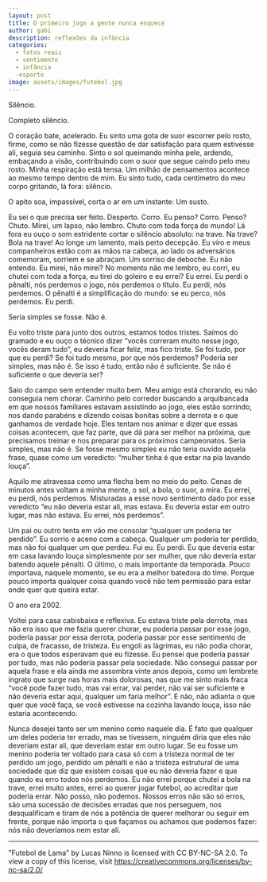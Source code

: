 ```yaml
---
layout: post
title: O primeiro jogo a gente nunca esquece
author: gabi
description: reflexões da infância 
categories:
  - fatos reais
  - sentimento
  - infância
  -esporte
image: assets/images/futebol.jpg
---
```


Silêncio.

Completo silêncio.

O coração bate, acelerado. Eu sinto uma gota de suor escorrer pelo rosto, firme, como se não fizesse questão de dar satisfação para quem estivesse ali, seguia seu caminho. Sinto o sol queimando minha pele, ardendo, embaçando a visão, contribuindo com o suor que segue caindo pelo meu rosto. Minha respiração está tensa. Um milhão de pensamentos acontece ao mesmo tempo dentro de mim. Eu sinto tudo, cada centímetro do meu corpo gritando, lá fora: silêncio.

O apito soa, impassível, corta o ar em um instante: Um susto.

Eu sei o que precisa ser feito. Desperto. Corro. Eu penso? Corro. Penso? Chuto. Mirei, um lapso, não lembro. Chuto com toda força do mundo! Lá fora eu ouço o som estridente cortar o silêncio absoluto: na trave. Na trave? Bola na trave!  Ao longe um lamento, mais perto decepção. Eu viro e meus companheiros estão com as mãos na cabeça, ao lado os adversários comemoram, sorriem e se abraçam. Um sorriso de deboche. Eu não entendo. Eu mirei, não mirei? No momento não me lembro, eu corri, eu chutei com toda a força, eu tirei do goleiro e eu errei? Eu errei. Eu perdi o pênalti, nós perdemos o jogo, nós perdemos o título. Eu perdi, nós perdemos. O pênalti é a simplificação do mundo: se eu perco, nós perdemos. Eu perdi.

Seria simples se fosse. Não é.

Eu volto triste para junto dos outros, estamos todos tristes. Saímos do gramado e eu ouço o técnico dizer “vocês correram muito nesse jogo, vocês deram tudo”, eu deveria ficar feliz, mas fico triste. Se foi tudo, por que eu perdi? Se foi tudo mesmo, por que nós perdemos? Poderia ser simples, mas não é. Se isso é tudo, então não é suficiente. Se não é suficiente o que deveria ser?

Saio do campo sem entender muito bem. Meu amigo está chorando, eu não conseguia nem chorar. Caminho pelo corredor buscando a arquibancada em que nossos familiares estavam assistindo ao jogo, eles estão sorrindo, nos dando parabéns e dizendo coisas bonitas sobre a derrota e o que ganhamos de verdade hoje. Eles tentam nos animar e dizer que essas coisas acontecem, que faz parte, que dá para ser melhor na próxima, que precisamos treinar e nos preparar para os próximos campeonatos. Seria simples, mas não é. Se fosse mesmo simples eu não teria ouvido aquela frase, quase como um veredicto: “mulher tinha é que estar na pia lavando louça”.

Aquilo me atravessa como uma flecha bem no meio do peito. Cenas de minutos antes voltam a minha mente, o sol, a bola, o suor, a mira. Eu errei, eu perdi, nós perdemos. Misturadas a esse novo sentimento dado por esse veredicto “eu não deveria estar ali, mas estava. Eu deveria estar em outro lugar, mas não estava. Eu errei, nós perdemos”.

Um pai ou outro tenta em vão me consolar “qualquer um poderia ter perdido”. Eu sorrio e aceno com a cabeça. Qualquer um poderia ter perdido, mas não foi qualquer um que perdeu. Fui eu. Eu perdi. Eu que deveria estar em casa lavando louça simplesmente por ser mulher, que não deveria estar batendo aquele pênalti. O último, o mais importante da temporada. Pouco importava, naquele momento, se eu era a melhor batedora do time. Porque pouco importa qualquer coisa quando você não tem permissão para estar onde quer que queira estar.
 
O ano era 2002.

Voltei para casa cabisbaixa e reflexiva. Eu estava triste pela derrota, mas não era isso que me fazia querer chorar, eu poderia passar por esse jogo, poderia passar por essa derrota, poderia passar por esse sentimento de culpa, de fracasso, de tristeza. Eu engoli as lágrimas, eu não podia chorar, era o que todos esperavam que eu fizesse. Eu pensei que poderia passar por tudo, mas não poderia passar pela sociedade. Não consegui passar por aquela frase e ela ainda me assombra vinte anos depois, como um lembrete ingrato que surge nas horas mais dolorosas, nas que me sinto mais fraca “você pode fazer tudo, mas vai errar, vai perder, não vai ser suficiente e não deveria estar aqui, qualquer um faria melhor”. E não, não adianta o que quer que você faça, se você estivesse na cozinha lavando louça, isso não estaria acontecendo.
  
Nunca desejei tanto ser um menino como naquele dia. É fato que qualquer um deles poderia ter errado, mas se tivessem, ninguém diria que eles não deveriam estar ali, que deveriam estar em outro lugar. Se eu fosse um menino poderia ter voltado para casa só com a tristeza normal de ter perdido um jogo, perdido um pênalti e não a tristeza estrutural de uma sociedade que diz que existem coisas que eu não deveria fazer e que quando eu erro todos nós perdemos. Eu não errei porque chutei a bola na trave, errei muito antes, errei ao querer jogar futebol, ao acreditar que poderia errar. Não posso, não podemos. Nossos erros não são só erros, são uma sucessão de decisões erradas que nos perseguem, nos desqualificam e tiram de nós a potência de querer melhorar ou seguir em frente, porque não importa o que façamos ou achamos que podemos fazer: nós não deveríamos nem estar ali.

---

"Futebol de Lama" by Lucas Ninno is licensed with CC BY-NC-SA 2.0. To view a copy of this license, visit https://creativecommons.org/licenses/by-nc-sa/2.0/

